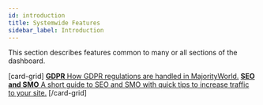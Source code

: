 ```yaml
---
id: introduction
title: Systemwide Features
sidebar_label: Introduction
---
```

This section describes features common to many or all sections of the dashboard.

[card-grid]
[**GDPR** How GDPR regulations are handled in MajorityWorld.](dashboard/systemwide/gdpr.md)
[**SEO and SMO** A short guide to SEO and SMO with quick tips to increase traffic to your site.](dashboard/systemwide/seo-smo.md)
[/card-grid]
